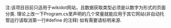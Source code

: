 注:该项目目前只适用于wikidot网站，且数据获取类型必须是以数字为形式的页面分类.
理论上改一下Program.cs里声明的几个常量就能应用于其它网站(非自动托管运行请取消第一行#define 的注释) 
如有需要请标明来源.
